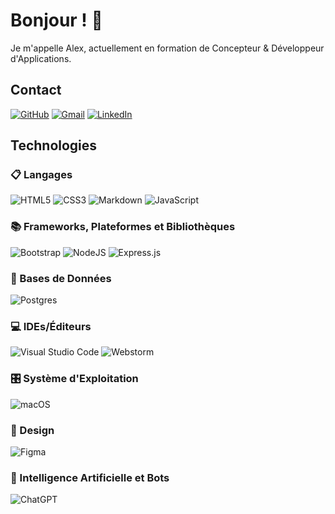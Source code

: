 # Bonjour ! 👋

Je m'appelle Alex, actuellement en formation de Concepteur & Développeur d'Applications. 

## Contact

 [![GitHub](https://img.shields.io/badge/GitHub-100000?style=for-the-badge&logo=github&logoColor=white)](https://github.com/alexpndrt)
 [![Gmail](https://img.shields.io/badge/Gmail-D14836?style=for-the-badge&logo=gmail&logoColor=white)](mailto:alex.pondart.dev@gmail.com)
 [![LinkedIn](https://img.shields.io/badge/linkedin-%230077B5.svg?style=for-the-badge&logo=linkedin&logoColor=white)](https://www.linkedin.com/in/alex-pondart-283301352/)

## Technologies

### 📋 Langages

![HTML5](https://img.shields.io/badge/html5-%23E34F26.svg?style=for-the-badge&logo=html5&logoColor=white)
![CSS3](https://img.shields.io/badge/css3-%231572B6.svg?style=for-the-badge&logo=css3&logoColor=white)
![Markdown](https://img.shields.io/badge/markdown-%23000000.svg?style=for-the-badge&logo=markdown&logoColor=white)
![JavaScript](https://img.shields.io/badge/javascript-%23323330.svg?style=for-the-badge&logo=javascript&logoColor=%23F7DF1E)

### 📚 Frameworks, Plateformes et Bibliothèques

![Bootstrap](https://img.shields.io/badge/bootstrap-%238511FA.svg?style=for-the-badge&logo=bootstrap&logoColor=white)
![NodeJS](https://img.shields.io/badge/node.js-6DA55F?style=for-the-badge&logo=node.js&logoColor=white)
![Express.js](https://img.shields.io/badge/express.js-%23404d59.svg?style=for-the-badge&logo=express&logoColor=%2361DAFB)

### 💾 Bases de Données

![Postgres](https://img.shields.io/badge/postgres-%23316192.svg?style=for-the-badge&logo=postgresql&logoColor=white)

### 💻 IDEs/Éditeurs

![Visual Studio Code](https://img.shields.io/badge/Visual%20Studio%20Code-0078d7.svg?style=for-the-badge&logo=visual-studio-code&logoColor=white)
![Webstorm](https://img.shields.io/badge/WebStorm-000000?style=for-the-badge&logo=WebStorm&logoColor=white)

### 🎛️ Système d'Exploitation

![macOS](https://img.shields.io/badge/mac%20os-000000?style=for-the-badge&logo=macos&logoColor=F0F0F0)

### 🎨 Design

![Figma](https://img.shields.io/badge/figma-%23F24E1E.svg?style=for-the-badge&logo=figma&logoColor=white)

### 🤖 Intelligence Artificielle et Bots

![ChatGPT](https://img.shields.io/badge/chatGPT-74aa9c?style=for-the-badge&logo=openai&logoColor=white)


